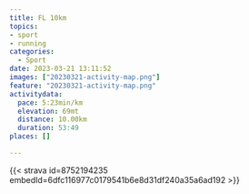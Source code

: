 ```yaml
---
title: FL 10km
topics:
- sport
- running
categories:
  - Sport
date: 2023-03-21 13:11:52
images: ["20230321-activity-map.png"]
feature: "20230321-activity-map.png"
activitydata:
  pace: 5:23min/km
  elevation: 69mt
  distance: 10.00km
  duration: 53:49
places: []

---
```


<!--more--> 

 [//]: # ({{< figure src="20230321-activity-map.png" title="map" >}})


{{< strava id=8752194235 embedId=6dfc116977c0179541b6e8d31df240a35a6ad192 >}}
